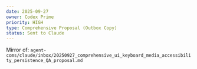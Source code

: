 ```yaml
---
date: 2025-09-27
owner: Codex Prime
priority: HIGH
type: Comprehensive Proposal (Outbox Copy)
status: Sent to Claude
---
```


Mirror of: `agent-coms/claude/inbox/20250927_comprehensive_ui_keyboard_media_accessibility_persistence_QA_proposal.md`

